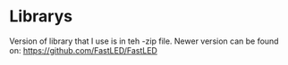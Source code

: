 # Librarys

Version of library that I use is in teh -zip file. Newer version can be found on: https://github.com/FastLED/FastLED
